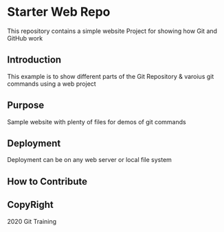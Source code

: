 # Starter Web Repo

This repository contains a simple website Project for showing how Git and GitHub work

## Introduction

This example is to show different parts of the Git Repository & varoius git commands using a web project

## Purpose

Sample website with plenty of files for demos of git commands

## Deployment

Deployment can be on any web server or local file system

## How to Contribute

## CopyRight

2020 Git Training